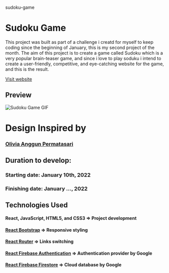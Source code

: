 sudoku-game

# Sudoku Game

This project was built as part of a challenge i creatd for myself to keep coding since the beginning of January, this is my second project of the month. The aim of this project is to create a game called Sudoku which is a very popular brain-teaser game, and since i love to play soduku i intend to create a user-friendly, competitive, and eye-catching website for the game, and this is the result.

[Visit website](https://awadbilal.github.io/sudoku-game/)

## Preview
![Sudoku Game GIF](https://github.com/awadbilal/portfolio/raw/master/src/locales/images/SGGIF.gif)

# Design Inspired by
### [Olivia Anggun Permatasari](https://dribbble.com/shots/15075736-Sudoku-Game-Leaderboard-Web-Design/attachments/6804993?mode=media)

## Duration to develop:
### Starting date: January 10th, 2022
### Finishing date: January ..., 2022

## Technologies Used

#### React, JavaScript, HTML5, and CSS3 => Project development
#### [React Bootstrap](https://react-bootstrap.github.io/) => Responsive styling
#### [React Router](https://v5.reactrouter.com/web/guides/quick-start) => Links switching
#### [React Firebase Authentication](https://firebase.google.com/docs/auth) => Authentication provider by Google
#### [React Firebase Firestore](https://firebase.google.com/docs/firestore) => Cloud database by Google
